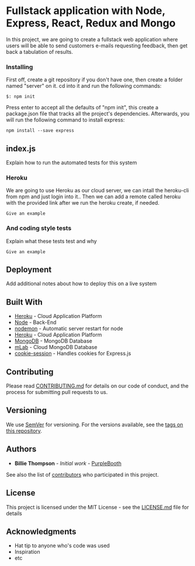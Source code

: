 # Fullstack application with Node, Express, React, Redux and Mongo

In this project, we are going to create a fullstack web application where users will be able to send customers e-mails requesting feedback, then get back a tabulation of results.

### Installing

First off, create a git repository if you don't have one, then create a folder named "server" on it.
cd into it and run the following commands:
```
$: npm init
```
Press enter to accept all the defaults of "npm init", this create a package.json file that tracks all the project's dependencies.
Afterwards, you will run the following command to install express:
```
npm install --save express
```
## index.js

Explain how to run the automated tests for this system

### Heroku

We are going to use Heroku as our cloud server, we can intall the heroku-cli from npm and just login into it.. Then we can add a remote called heroku with the provided link after we run the heroku create, if needed.

```
Give an example
```

### And coding style tests

Explain what these tests test and why

```
Give an example
```

## Deployment

Add additional notes about how to deploy this on a live system

## Built With

* [Heroku](https://www.heroku.com/) - Cloud Application Platform
* [Node](https://nodejs.org/) - Back-End
* [nodemon](https://nodemon.io/) - Automatic server restart for node
* [Heroku](https://www.heroku.com/) - Cloud Application Platform
* [MongoDB](https://www.mongodb.com/) - MongoDB Database
* [mLab](https://mlab.com/) - Cloud MongoDB Database
* [cookie-session](https://github.com/expressjs/cookie-session) - Handles cookies for Express.js


## Contributing

Please read [CONTRIBUTING.md](https://gist.github.com/PurpleBooth/b24679402957c63ec426) for details on our code of conduct, and the process for submitting pull requests to us.

## Versioning

We use [SemVer](http://semver.org/) for versioning. For the versions available, see the [tags on this repository](https://github.com/your/project/tags).

## Authors

* **Billie Thompson** - *Initial work* - [PurpleBooth](https://github.com/PurpleBooth)

See also the list of [contributors](https://github.com/your/project/contributors) who participated in this project.

## License

This project is licensed under the MIT License - see the [LICENSE.md](LICENSE.md) file for details

## Acknowledgments

* Hat tip to anyone who's code was used
* Inspiration
* etc

